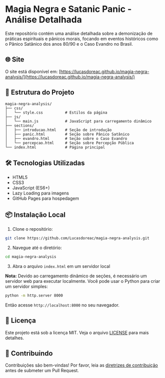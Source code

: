 # Magia Negra e Satanic Panic - Análise Detalhada

Este repositório contém uma análise detalhada sobre a demonização de práticas espirituais e pânicos morais, focando em eventos históricos como o Pânico Satânico dos anos 80/90 e o Caso Evandro no Brasil.

## 🌐 Site

O site está disponível em: [https://lucasdoreac.github.io/magia-negra-analysis/](https://lucasdoreac.github.io/magia-negra-analysis/)

## 📁 Estrutura do Projeto

```
magia-negra-analysis/
├── css/
│   └── style.css          # Estilos da página
├── js/
│   └── main.js            # JavaScript para carregamento dinâmico
├── sections/
│   ├── introducao.html    # Seção de introdução
│   ├── panic.html         # Seção sobre Pânico Satânico
│   ├── evandro.html       # Seção sobre o Caso Evandro
│   └── percepcao.html     # Seção sobre Percepção Pública
└── index.html             # Página principal
```

## 🛠️ Tecnologias Utilizadas

- HTML5
- CSS3
- JavaScript (ES6+)
- Lazy Loading para imagens
- GitHub Pages para hospedagem

## 📦 Instalação Local

1. Clone o repositório:
```bash
git clone https://github.com/Lucasdoreac/magia-negra-analysis.git
```

2. Navegue até o diretório:
```bash
cd magia-negra-analysis
```

3. Abra o arquivo `index.html` em um servidor local

**Nota:** Devido ao carregamento dinâmico de seções, é necessário um servidor web para executar localmente. Você pode usar o Python para criar um servidor simples:

```bash
python -m http.server 8000
```

Então acesse `http://localhost:8000` no seu navegador.

## 📄 Licença

Este projeto está sob a licença MIT. Veja o arquivo [LICENSE](LICENSE) para mais detalhes.

## 🤝 Contribuindo

Contribuições são bem-vindas! Por favor, leia as [diretrizes de contribuição](CONTRIBUTING.md) antes de submeter um Pull Request.
